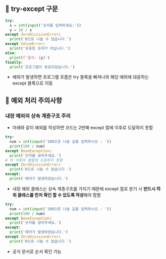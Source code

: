 ## 📌 try-except 구문
```python
try:
  x = int(input('숫자를 입력하세요:'))
  y = 10 / x
except ZeroDivisionError:
  print('0으로 나눌 수 업습니다.')
except ValueError:
  print('유효한 숫자가 아닙니다.')
else:
  print(f'결과: {y}')
finally:
  print('프로그램이 종료되었습니다.')
```
- 예외가 발생하면 프로그램 흐름은 try 블록을 빠져나와 해당 예외에 대응하는 except 블록으로 이동
  
## 📌 예외 처리 주의사항
### 내장 예외의 상속 계층구조 주의
- 아래와 같이 예외를 작성하면 코드는 2번째 except 절에 이후로 도달하지 못함
```python
try:
  num = int(input('100으로 나눌 값을 입력하시오 : '))
  print(100 / num)
except BaseException:
  print('숫자를 넣어주세요.')
# 이 이후의 절절에 도달하지 못함
except ZeroDivisionError:
  print('0으로 나눌 수 없습니다.')
except:
  print('에러가 발생하였습니다.')
```
- 내장 예외 클래스는 상속 계층구조를 가지기 때문에 except 절로 분기 시 **반드시 하위 클래스를 먼저 확인 할 수 있도록 작성**해야 함함
```python
try:
  num = int(input('100으로 나눌 값을 입력하시오 : '))
  print(100 / num)
except BaseException:
  print('숫자를 넣어주세요.')
except:
  print('에러가 발생하였습니다.')
except ZeroDivisionError:
  print('0으로 나눌 수 없습니다.')
```
- 공식 문서로 순서 확인 가능